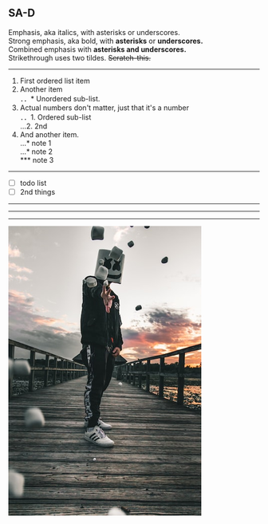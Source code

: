 ## SA-D

Emphasis, aka italics, with asterisks or underscores.  
Strong emphasis, aka bold, with **asterisks** or **underscores.**  
Combined emphasis with **asterisks and underscores.**  
Strikethrough uses two tildes. ~~Serateh-this.~~  

---

1. First ordered list item  
2. Another item  
  ．．* Unordered sub-list.  
3. Actual numbers don't matter, just that it's a number  
  ．．1. Ordered sub-list  
  ...2. 2nd  
4. And another item.  
  ...* note 1  
  ...* note 2  
  ***  note 3  

---

- [ ] todo list  
- [ ] 2nd things  

---

---

---




![nkust](nkust.png "高科大")
